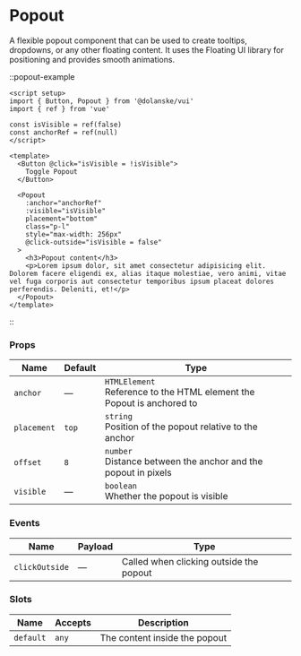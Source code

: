 # Popout

A flexible popout component that can be used to create tooltips, dropdowns, or any other floating content. It uses the Floating UI library for positioning and provides smooth animations.

::popout-example

```vue
<script setup>
import { Button, Popout } from '@dolanske/vui'
import { ref } from 'vue'

const isVisible = ref(false)
const anchorRef = ref(null)
</script>

<template>
  <Button @click="isVisible = !isVisible">
    Toggle Popout
  </Button>

  <Popout
    :anchor="anchorRef"
    :visible="isVisible"
    placement="bottom"
    class="p-l"
    style="max-width: 256px"
    @click-outside="isVisible = false"
  >
    <h3>Popout content</h3>
    <p>Lorem ipsum dolor, sit amet consectetur adipisicing elit. Dolorem facere eligendi ex, alias itaque molestiae, vero animi, vitae vel fuga corporis aut consectetur temporibus ipsum placeat dolores perferendis. Deleniti, et!</p>
  </Popout>
</template>
```

::

### Props

| Name        | Default | Type                                                                       |
| ----------- | ------- | -------------------------------------------------------------------------- |
| `anchor`    | —       | `HTMLElement` <br> Reference to the HTML element the Popout is anchored to |
| `placement` | `top`   | `string` <br> Position of the popout relative to the anchor                |
| `offset`    | `8`     | `number` <br> Distance between the anchor and the popout in pixels         |
| `visible`   | —       | `boolean` <br> Whether the popout is visible                               |

### Events

| Name           | Payload | Type                                    |
| -------------- | ------- | --------------------------------------- |
| `clickOutside` | —       | Called when clicking outside the popout |

### Slots

| Name      | Accepts | Description                   |
| --------- | ------- | ----------------------------- |
| `default` | `any`   | The content inside the popout |
